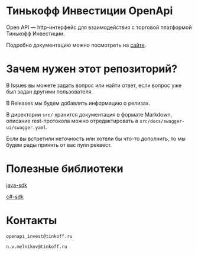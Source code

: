 # Тинькофф Инвестиции OpenApi

Open API — http-интерфейс для взаимодействия с торговой платформой Тинькофф Инвестиции.

Подробно документацию можно посмотреть на [сайте](https://tinkoffcreditsystems.github.io/invest-openapi/).

# Зачем нужен этот репозиторий?

В Issues вы можете задать вопрос или найти ответ, если вопрос уже был задан другими пользователя.

В Releases мы будем добавлять информацию о релизах.

В директории `src/` хранится документация в формате Markdown, описание rest-протокола можно отредактировать в `src/docs/swagger-ui/swagger.yaml`.

Если вы встретили неточность или хотели бы что-то дополнить, то мы будем рады принять от вас пулл реквест.

# Полезные библиотеки

[java-sdk](https://github.com/TinkoffCreditSystems/invest-openapi-java-sdk)

[c#-sdk](https://github.com/TinkoffCreditSystems/invest-openapi-csharp-sdk)

# Контакты

`openapi_invest@tinkoff.ru`

`n.v.melnikov@tinkoff.ru`